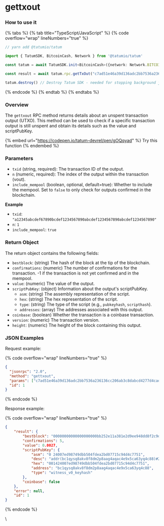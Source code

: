 # gettxout

### How to use it

{% tabs %}
{% tab title="TypeScript/JavaScript" %}
{% code overflow="wrap" lineNumbers="true" %}
```typescript
// yarn add @tatumio/tatum

import { TatumSDK, BitcoinCash, Network } from '@tatumio/tatum'

const tatum = await TatumSDK.init<BitcoinCash>({network: Network.BITCOIN_CASH})

const result = await tatum.rpc.getTxOut("c7ad51e46a39d136adc2bb7536a236136cc206ab3c8dabcd4277d4cadcf674f2", 1)

tatum.destroy() // Destroy Tatum SDK - needed for stopping background jobs
```
{% endcode %}
{% endtab %}
{% endtabs %}

### Overview

The `gettxout` RPC method returns details about an unspent transaction output (UTXO). This method can be used to check if a specific transaction output is still unspent and obtain its details such as the value and scriptPubKey.

{% embed url="https://codepen.io/tatum-devrel/pen/gOQqyad" %}
Try this function
{% endembed %}

### Parameters

* `txid` (string, required): The transaction ID of the output.
* `n` (numeric, required): The index of the output within the transaction (vout).
* `include_mempool` (boolean, optional, default=true): Whether to include the mempool. Set to `false` to only check for outputs confirmed in the blockchain.

**Example**

* `txid`: `"a12345abcdef67890bcdef1234567890abcdef1234567890abcdef1234567890"`
* `n`: `1`
* `include_mempool`: `true`

### Return Object

The return object contains the following fields:

* `bestblock`: (string) The hash of the block at the tip of the blockchain.
* `confirmations`: (numeric) The number of confirmations for the transaction. -1 if the transaction is not yet confirmed and in the mempool.
* `value`: (numeric) The value of the output.
* `scriptPubKey`: (object) Information about the output's scriptPubKey.
  * `asm`: (string) The assembly representation of the script.
  * `hex`: (string) The hex representation of the script.
  * `type`: (string) The type of the script (e.g., `pubkeyhash`, `scripthash`).
  * `addresses`: (array) The addresses associated with this output.
* `coinbase`: (boolean) Whether the transaction is a coinbase transaction.
* `version`: (numeric) The transaction version.
* `height`: (numeric) The height of the block containing this output.

### JSON Examples

Request example:

{% code overflow="wrap" lineNumbers="true" %}
```json
{
  "jsonrpc": "2.0",
  "method": "gettxout",
  "params": ["c7ad51e46a39d136adc2bb7536a236136cc206ab3c8dabcd4277d4cadcf674f2", 1],
  "id": 1
}
```
{% endcode %}

Response example:

{% code overflow="wrap" lineNumbers="true" %}
```json
{
    "result": {
        "bestblock": "00000000000000000000bb252e11a381e2d9ee948dd8f2c9df9b7cb41adc40b2",
        "confirmations": 5,
        "value": 0.0027,
        "scriptPubKey": {
            "asm": "0 24007ed98749dbb504fdea2bd07715c94d4c7751",
            "desc": "addr(bc1qysq8akv8f8dm2p8aag4aqac4e9x5ca63yq4c88)#2wxgfkqe",
            "hex": "001424007ed98749dbb504fdea2bd07715c94d4c7751",
            "address": "bc1qysq8akv8f8dm2p8aag4aqac4e9x5ca63yq4c88",
            "type": "witness_v0_keyhash"
        },
        "coinbase": false
    },
    "error": null,
    "id": 1
}
```
{% endcode %}

\
